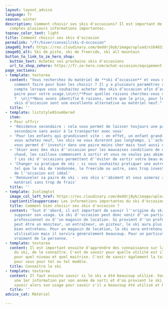 ```yaml
---
layout: layout_advice
language: fr
season: winter
description: Comment choisir ses skis d'occasions? Il est important de prendre en
  comptes plusieurs informations importantes.
topnav_color_text: light
title: Comment choisir ses skis d'occasion
permalink: "/fr/hiver/conseil/ski-d-occasion"
image01_href: https://res.cloudinary.com/deddrj0yb/image/upload/v1640330388/website/Conseil%20Equiepement/jeremy-bezanger-jW1I1M9TdRA-unsplash_urapcp.jpg
image01_alt: Ski de piste, ski de freeride, ski all mountain
button_to_link_to_ze_hero_shop:
  button_text: Achetez vos prochains skis d'occasions
  url_to_shop_zehero: https://fr.ze-hero.com/achat-occasion/equipement-occasion/ski-occasion
page_sections:
- template: textarea
  content: "Vous recherchez du matériel de **ski d’occasion** et vous ne savez pas
    comment faire pour bien les choisir ? Il y a plusieurs paramètres à prendre en
    compte lorsque vous souhaitez acheter des skis d’occasion afin d’avoir la meilleure
    paire pour votre usage.\n\n\\**Pour quelles raisons cherchez-vous des skis d’occasions
    ?  \n\\**Nous avons identifié 6 raisons, autre que le prix, pour lesquelles les
    skis d’occasion sont une excellente alternative au matériel neuf."
  title: ''
- template: liststyle01numbered
  item:
  - Pour offrir
  - 'Résidence secondaire : cela vous permet de laisser toujours une paire de ski
    secondaire sans avoir à la transporter avec vous'
  - 'Pour les enfants qui grandissent vite : en effet, un enfant grandi vite et si
    vous achetez neuf, les skis ne vous dureront pas longtemps. L''achat d''occasion
    vous permet d''investir dans une paire moins cher mais tout aussi efficace'
  - 'Skier avec des skis d''occasion pour les mauvaises conditions de neige : il faut
    chaud, les cailloux commencent à sortir et vous ne voulez pas abimer vos skis
    ? Les ski d''occasions permettent d''éviter de sortir votre beau matériel'
  - 'Changer sa pratique de ski : si vous souhaitez pratiquer une autre discipline
    tel que le ski de randonnée, le freeride ou autre, sans trop investir, le choix
    de l''occasion est idéal'
  - 'Renouveler sa paire de ski : vos skis s''abiment et vous aimerez renouveler votre
    matériel sans trop de frais'
  title: ''
- template: 2colimgtxt
  image_col_left_href: https://res.cloudinary.com/deddrj0yb/image/upload/v1640330388/website/Conseil%20Equiepement/jeremy-bezanger-jW1I1M9TdRA-unsplash_urapcp.jpg
  captiontitleuppercase: Les informations importantes du ski d'occasion
  title: Comment bien choisir ses skis d'occasion ?
  content: 'Tout d''abord, il est important de savoir l''origine du ski afin d''en
    supposer son usage. Le ski d''occasion peut donc venir d''un particulier, d''un
    professionnel ou d''un magasin de location. Si provient d''un professionnel, cela
    peut être un moniteur, un entraîneur, un pisteur, le ski aura plus de chance d''être
    bien entretenu. Pour un magasin de location, le ski sera entretenu après chaque
    utilisation mais il servira généralement beaucoup. Pour un particulier, cela dépendra
    vraiment de la personne.  '
- template: textarea
  content: Il est important ensuite d'apprendre des connaissance sur la description
    du ski, de le connaître. C'est de savoir pour quelle utilité est il destinée,
    pour quel niveau et quel maitrise. C'est de savoir également la taille adapté
    pour vous pour tel ou tel modèle.
  title: Connaître le ski
- template: textarea
  content: Il faut ensuite savoir si le ski a été beaucoup utilisé. Vous aurez donc
    une 1er information par son année de sorti et d'où provient le ski. Il faut alors
    savoir alors son usage pour savoir s'il a beaucoup été utilisé et bien entretenu.
  title: ''
advice_cat: Matériel

---
```

